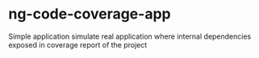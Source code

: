# ng-code-coverage-app
Simple application simulate real application where internal dependencies exposed in coverage report of the project
